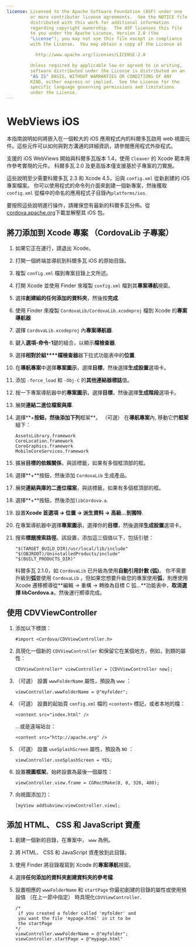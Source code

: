 ```yaml
---
license: Licensed to the Apache Software Foundation (ASF) under one
         or more contributor license agreements.  See the NOTICE file
         distributed with this work for additional information
         regarding copyright ownership.  The ASF licenses this file
         to you under the Apache License, Version 2.0 (the
         "License"); you may not use this file except in compliance
         with the License.  You may obtain a copy of the License at

           http://www.apache.org/licenses/LICENSE-2.0

         Unless required by applicable law or agreed to in writing,
         software distributed under the License is distributed on an
         "AS IS" BASIS, WITHOUT WARRANTIES OR CONDITIONS OF ANY
         KIND, either express or implied.  See the License for the
         specific language governing permissions and limitations
         under the License.
---
```


# WebViews iOS

本指南說明如何將嵌入在一個較大的 iOS 應用程式內的科爾多瓦啟用 web 視圖元件。這些元件可以如何與對方溝通的詳細資訊，請參閱應用程式外掛程式。

支援的 iOS WebViews 開始與科爾多瓦版本 1.4，使用 `Cleaver` 的 Xcode 範本用作參考實現的元件。 科爾多瓦 2.0 及更高版本僅支援基於子專案的刀實施。

這些說明至少需要科爾多瓦 2.3 和 Xcode 4.5，沿與 `config.xml` 從新創建的 iOS 專案檔案。 你可以使用程式的命令列介面來創建一個新專案，然後獲取 `config.xml` 從檔中的命名的應用程式子目錄內`platforms/ios`.

要按照這些說明進行操作，請確保您有最新的科爾多瓦分佈。從[cordova.apache.org][1]下載並解壓其 iOS 包。

 [1]: http://cordova.apache.org

## 將刀添加到 Xcode 專案 （CordovaLib 子專案）

1.  如果它正在運行，請退出 Xcode。

2.  打開一個終端並導航到科爾多瓦 iOS 的原始目錄。

3.  複製 `config.xml` 檔到專案目錄上文所述。

4.  打開 Xcode 並使用 Finder 來複製 `config.xml` 檔到其**專案導航**視窗。

5.  選擇**創建組的任何添加的資料夾**，然後按**完成**.

6.  使用 Finder 來複製 `CordovaLib/CordovaLib.xcodeproj` 檔到 Xcode 的**專案導航器**

7.  選擇 `CordovaLib.xcodeproj` 內**專案導航器**.

8.  鍵入**選項-命令-1**鍵的組合，以顯示**檔檢查器**.

9.  選擇**相對於組****檔檢查器**器下拉式功能表中的**位置**.

10. 在**導航專案**中選擇**專案圖示**，選擇**目標**，然後選擇**生成設置**選項卡。

11. 添加 `-force_load` 和 `-Obj-C` 的**其他連結器標誌**值。

12. 按一下專案導航器中的**專案圖示**，選擇**目標**，然後選擇**生成階段**選項卡。

13. 展開**連結二進位檔案與庫**.

14. 選擇**+**按鈕，然後添加下列**框架**。 （可選） 在**導航專案**內, 移動它們**框架**組下：
    
        AssetsLibrary.framework
        CoreLocation.framework
        CoreGraphics.framework
        MobileCoreServices.framework
        

15. 擴展**目標的依賴關係**，與該標籤，如果有多個框頂部的框。

16. 選擇**+**按鈕，然後添加 `CordovaLib` 生成產品。

17. 展開**連結與庫的二進位檔案**，與該標籤，如果有多個框頂部的框。

18. 選擇**+**按鈕，然後添加`libCordova.a`.

19. 設置**Xcode 首選項 → 位置 → 派生資料 → 高級...**到**獨特**.

20. 在專案導航器中選擇**專案圖示**，選擇你的**目標**，然後選擇**生成設置**選項卡。

21. 搜索**標題搜索路徑**。該設置，添加這三個值以下，包括引號：
    
        "$(TARGET_BUILD_DIR)/usr/local/lib/include"        
        "$(OBJROOT)/UninstalledProducts/include"
        "$(BUILT_PRODUCTS_DIR)"
        
    
    科爾多瓦 2.1.0，如 `CordovaLib` 已升級為使用**自動引用計數 (弧)**。 你不需要升級到**弧**要使用 `CordovaLib` ，但如果您想要升級您的專案使用**弧**，則應使用 Xcode 遷移嚮導從**編輯 → 重構 → 轉換為目標 C 弧...**功能表中，**取消選擇 libCordova.a**，然後運行嚮導完成。

## 使用 CDVViewController

1.  添加以下標頭：
    
        #import <Cordova/CDVViewController.h>
        

2.  具現化一個新的 `CDVViewController` 和保留它在某個地方，例如，到類的屬性：
    
        CDVViewController* viewController = [CDVViewController new];
        

3.  （可選） 設置 `wwwFolderName` 屬性，預設為 `www` ：
    
        viewController.wwwFolderName = @"myfolder";
        

4.  （可選） 設置的起始頁 `config.xml` 檔的 `<content>` 標記，或者本地的檔：
    
        <content src="index.html" />
        
    
    ...或是遠端站台：
    
        <content src="http://apache.org" />
        

5.  （可選） 設置 `useSplashScreen` 屬性，預設為 `NO` ：
    
        viewController.useSplashScreen = YES;
        

6.  設置**視圖框架**。始終設置為最後一個屬性：
    
        viewController.view.frame = CGRectMake(0, 0, 320, 480);
        

7.  向視圖添加刀：
    
        [myView addSubview:viewController.view];
        

## 添加 HTML、 CSS 和 JavaScript 資產

1.  創建一個新的目錄，在專案中， `www` 為例。

2.  將 HTML、 CSS 和 JavaScript 資產放到此目錄。

3.  使用 Finder 將目錄複寫到 Xcode 的**專案導航**視窗。

4.  選擇**任何添加的資料夾創建資料夾的參考檔**.

5.  設置相應的 `wwwFolderName` 和 `startPage` 你最初創建的目錄的屬性或使用預設值 （在上一節中指定） 時具現化`CDVViewController`.
    
        /*
         if you created a folder called 'myfolder' and
         you want the file 'mypage.html' in it to be
         the startPage
        */
        viewController.wwwFolderName = @"myfolder";
        viewController.startPage = @"mypage.html"